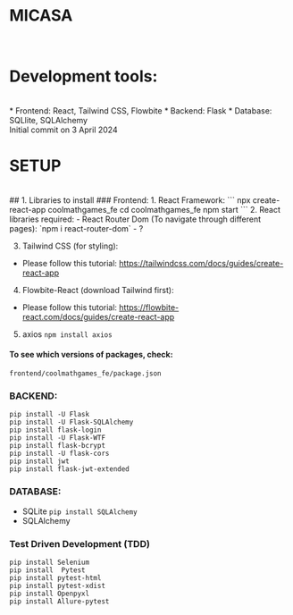 # MICASA
<br>

# Development tools:
<br>
* Frontend: React, Tailwind CSS, Flowbite
* Backend: Flask
* Database: SQLlite, SQLAlchemy

<br>
Initial commit on 3 April 2024

# SETUP
<br>
## 1. Libraries to install
### Frontend:
1. React Framework:  
```
npx create-react-app coolmathgames_fe
cd coolmathgames_fe
npm start
```
2.  React libraries required:
    - React Router Dom (To navigate through different pages):  
      `npm i react-router-dom`
    - ?
    

3. Tailwind CSS (for styling):  
- Please follow this tutorial: https://tailwindcss.com/docs/guides/create-react-app

4. Flowbite-React (download Tailwind first):
- Please follow this tutorial: https://flowbite-react.com/docs/guides/create-react-app

5. axios
```npm install axios```

#### To see which versions of packages, check:
`frontend/coolmathgames_fe/package.json`

### BACKEND:
```
pip install -U Flask
pip install -U Flask-SQLAlchemy
pip install flask-login
pip install -U Flask-WTF
pip install flask-bcrypt
pip install -U flask-cors
pip install jwt
pip install flask-jwt-extended
```

### DATABASE:
- SQLite
  `pip install SQLAlchemy`
- SQLAlchemy

### Test Driven Development (TDD)
```
pip install Selenium
pip install  Pytest
pip install pytest-html
pip install pytest-xdist
pip install Openpyxl
pip install Allure-pytest
```
 
